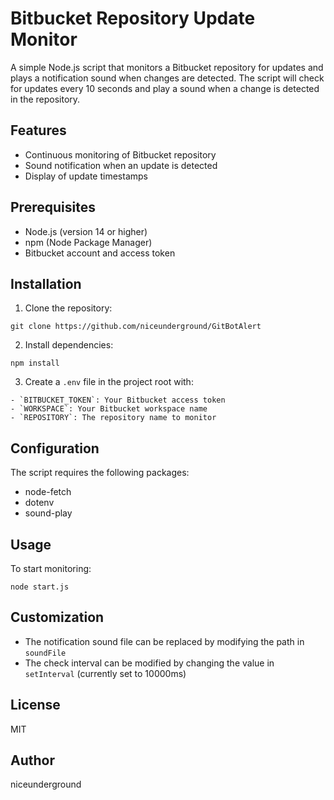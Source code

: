 # Bitbucket Repository Update Monitor

A simple Node.js script that monitors a Bitbucket repository for updates and plays a notification sound when changes are detected.
The script will check for updates every 10 seconds and play a sound when a change is detected in the repository.

## Features

- Continuous monitoring of Bitbucket repository
- Sound notification when an update is detected
- Display of update timestamps

## Prerequisites

- Node.js (version 14 or higher)
- npm (Node Package Manager)
- Bitbucket account and access token

## Installation

1. Clone the repository:

```
git clone https://github.com/niceunderground/GitBotAlert
```

2. Install dependencies:
```
npm install
```

3. Create a `.env` file in the project root with:
```
- `BITBUCKET_TOKEN`: Your Bitbucket access token
- `WORKSPACE`: Your Bitbucket workspace name
- `REPOSITORY`: The repository name to monitor 
```

## Configuration

The script requires the following packages:
- node-fetch
- dotenv
- sound-play

## Usage

To start monitoring:
```
node start.js
```

## Customization

- The notification sound file can be replaced by modifying the path in `soundFile`
- The check interval can be modified by changing the value in `setInterval` (currently set to 10000ms)

## License

MIT

## Author

niceunderground
